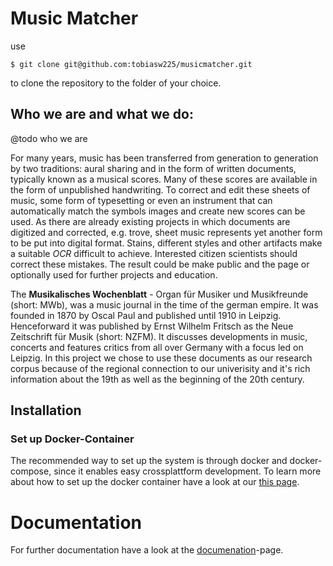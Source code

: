 # Music Matcher


use 

	$ git clone git@github.com:tobiasw225/musicmatcher.git
to clone the repository to the folder of your choice.	

## Who we are and what we do:
@todo who we are

For many years, music has been transferred from generation to generation by two traditions: aural sharing and in the form of written documents, typically known as a musical scores. Many of these scores are available in the form of unpublished handwriting. To correct and edit these sheets of music, some form of typesetting or even an instrument that can automatically match the symbols images and create new scores can be used. As there are already existing projects in which documents are digitized and corrected, e.g. trove, sheet music represents yet another form to be put into digital format. Stains, different styles and other artifacts make a suitable *OCR* difficult to achieve. Interested citizen scientists should correct these mistakes. The result could be make public and the page or optionally used for further projects and education.

The **Musikalisches Wochenblatt** - Organ für Musiker und Musikfreunde (short: MWb), was a music journal in the time of the german empire. It was founded in 1870 by Oscal Paul and published until 1910 in Leipzig. Henceforward it was published by  Ernst Wilhelm Fritsch as the Neue Zeitschrift für Musik (short: NZFM). It discusses developments in music, concerts and features critics from all over Germany with a focus led on Leipzig. In this project we chose to use these documents as our research corpus because of the regional connection to our univerisity and it's rich information about the 19th  as well as the beginning of the 20th century.




## Installation
### Set up Docker-Container

The recommended way to set up the system is through docker and docker-compose, since it enables easy crossplattform development. To learn more about how to set up the docker container have a look at our [this page](docker/readme.md).



# Documentation

For further documentation have a look at the [documenation](doku/readme.md)-page.
